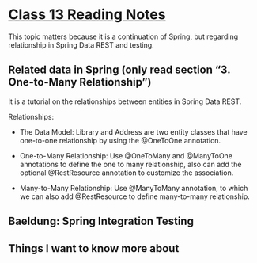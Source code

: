 # [Class 13 Reading Notes](https://github.com/snur206/reading-notes/blob/main/401/class13notes.md)

This topic matters because it is a continuation of Spring, but regarding relationship in Spring Data REST and testing. 

## Related data in Spring (only read section “3. One-to-Many Relationship”)

It is a tutorial on the relationships between entities in Spring Data REST. 

Relationships: 

- The Data Model: Library and Address are two entity classes that have one-to-one relationship by using the @OneToOne annotation.

- One-to-Many Relationship: Use @OneToMany and @ManyToOne annotations to define the one to many relationship, also can add the optional @RestResource annotation to customize the association.

- Many-to-Many Relationship: Use @ManyToMany annotation, to which we can also add @RestResource to define many-to-many relationship.

## Baeldung: Spring Integration Testing



## Things I want to know more about

